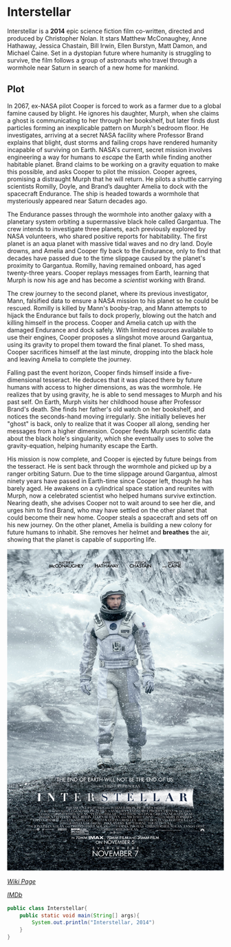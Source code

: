 # **Interstellar**

Interstellar is a **2014** epic science fiction film co-written, 
directed and produced by Christopher Nolan. It stars Matthew McConaughey, 
Anne Hathaway, Jessica Chastain, Bill Irwin, Ellen Burstyn, Matt Damon, 
and Michael Caine. Set in a dystopian future where humanity is struggling 
to survive, the film follows a group of astronauts who travel through a 
wormhole near Saturn in search of a new home for mankind.

## **Plot**


In 2067, ex-NASA pilot Cooper is forced to work as a farmer due to a global famine caused by blight. 
He ignores his daughter, Murph, when she claims a ghost is communicating to her through her bookshelf, 
but later finds dust particles forming an inexplicable pattern on Murph's bedroom floor. He investigates, 
arriving at a secret NASA facility where Professor Brand explains that blight, dust storms and failing 
crops have rendered humanity incapable of surviving on Earth. NASA's current, secret mission involves 
engineering a way for humans to *escape* the Earth while finding another habitable planet. Brand claims to be 
working on a gravity equation to make this possible, and asks Cooper to pilot the mission. Cooper agrees, 
promising a distraught Murph that he will return. He pilots a shuttle carrying scientists Romilly, Doyle, 
and Brand’s daughter Amelia to dock with the spacecraft Endurance. The ship is headed towards a wormhole that 
mysteriously appeared near Saturn decades ago.

The Endurance passes through the wormhole into another galaxy with a planetary system orbiting a supermassive 
black hole called Gargantua. The crew intends to investigate three planets, each previously explored by NASA 
volunteers, who shared positive reports for habitability. The first planet is an aqua planet with massive tidal 
waves and no dry land. Doyle drowns, and Amelia and Cooper fly back to the Endurance, only to find that decades 
have passed due to the time slippage caused by the planet's proximity to Gargantua. Romilly, having remained onboard, 
has aged twenty-three years. Cooper replays messages from Earth, learning that Murph is now his age and has become a 
*scientist* working with Brand.

The crew journey to the second planet, where its previous investigator, Mann, falsified data to ensure a NASA mission 
to his planet so he could be rescued. Romilly is killed by Mann's booby-trap, and Mann attempts to hijack the Endurance 
but fails to dock properly, blowing out the hatch and killing himself in the process. Cooper and Amelia catch up with the 
damaged Endurance and dock safely. With limited resources available to use their engines, Cooper proposes a slingshot move 
around Gargantua, using its gravity to propel them toward the final planet. To shed mass, Cooper sacrifices himself at the 
last minute, dropping into the black hole and leaving Amelia to complete the journey.

Falling past the event horizon, Cooper finds himself inside a five-dimensional tesseract. He deduces that it was placed there 
by future humans with access to higher dimensions, as was the wormhole. He realizes that by using gravity, he is able to send 
messages to Murph and his past self. On Earth, Murph visits her childhood house after Professor Brand's death. She finds her 
father's old watch on her bookshelf, and notices the seconds-hand moving irregularly. She initially believes her "ghost" is back, 
only to realize that it was Cooper all along, sending her messages from a higher dimension. Cooper feeds Murph scientific data about 
the black hole's singularity, which she eventually uses to solve the gravity-equation, helping humanity escape the Earth.

His mission is now complete, and Cooper is ejected by future beings from the tesseract. He is sent back through the wormhole and picked 
up by a ranger orbiting Saturn. Due to the time slippage around Gargantua, almost ninety years have passed in Earth-time since Cooper left, 
though he has barely aged. He awakens on a cylindrical space station and reunites with Murph, now a celebrated scientist who helped humans 
survive extinction. Nearing death, she advises Cooper not to wait around to see her die, and urges him to find Brand, who may have settled 
on the other planet that could become their new home. Cooper steals a spacecraft and sets off on his new journey. On the other planet, Amelia 
is building a new colony for future humans to inhabit. She removes her helmet and **breathes** the air, showing that the planet is capable of supporting life.


![Poster](Interstellar.jpg)


*[Wiki Page](https://en.wikipedia.org/wiki/Interstellar_(film))*


*[IMDb](https://www.imdb.com/title/tt0816692/)*

```java
public class Interstellar{
	public static void main(String[] args){
		System.out.println("Interstellar, 2014")
	}
}
```